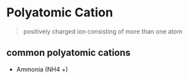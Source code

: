# Polyatomic Cation

> positively charged ion consisting of more than one atom
> 

## common polyatomic cations

- Ammonia (NH4 +)